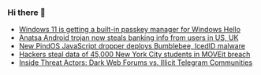 ### Hi there 👋

<!--START_SECTION:feed-->
* [Windows 11 is getting a built-in passkey manager for Windows Hello](https://www.bleepingcomputer.com/news/microsoft/windows-11-is-getting-a-built-in-passkey-manager-for-windows-hello/)
* [Anatsa Android trojan now steals banking info from users in US, UK](https://www.bleepingcomputer.com/news/security/anatsa-android-trojan-now-steals-banking-info-from-users-in-us-uk/)
* [New PindOS JavaScript dropper deploys Bumblebee, IcedID malware](https://www.bleepingcomputer.com/news/security/new-pindos-javascript-dropper-deploys-bumblebee-icedid-malware/)
* [Hackers steal data of 45,000 New York City students in MOVEit breach](https://www.bleepingcomputer.com/news/security/hackers-steal-data-of-45-000-new-york-city-students-in-moveit-breach/)
* [Inside Threat Actors: Dark Web Forums vs. Illicit Telegram Communities](https://www.bleepingcomputer.com/news/security/inside-threat-actors-dark-web-forums-vs-illicit-telegram-communities/)
<!--END_SECTION:feed-->

<!--
**frankenk/frankenk** is a ✨ _special_ ✨ repository because its `README.md` (this file) appears on your GitHub profile.

Here are some ideas to get you started:

- 🔭 I’m currently working on ...
- 🌱 I’m currently learning ...
- 👯 I’m looking to collaborate on ...
- 🤔 I’m looking for help with ...
- 💬 Ask me about ...
- 📫 How to reach me: ...
- 😄 Pronouns: ...
- ⚡ Fun fact: ...
-->



